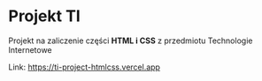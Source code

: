 # Projekt TI
Projekt na zaliczenie części **HTML i CSS** z przedmiotu Technologie Internetowe

Link: https://ti-project-htmlcss.vercel.app
